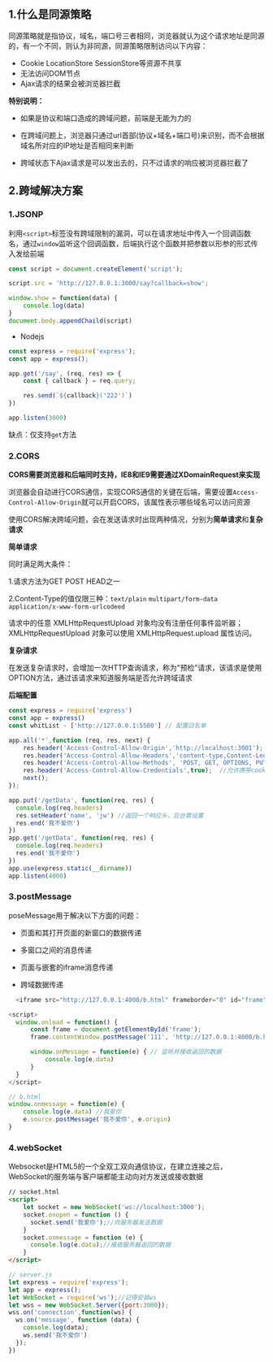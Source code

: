 ## 1.什么是同源策略

同源策略就是指协议，域名，端口号三者相同，浏览器就认为这个请求地址是同源的，有一个不同，则认为非同源，同源策略限制访问以下内容：

- Cookie LocationStore SessionStore等资源不共享
- 无法访问DOM节点
- Ajax请求的结果会被浏览器拦截

**特别说明：**

- 如果是协议和端口造成的跨域问题，前端是无能为力的

- 在跨域问题上，浏览器只通过url首部(协议+域名+端口号)来识别，而不会根据域名所对应的IP地址是否相同来判断
- 跨域状态下Ajax请求是可以发出去的，只不过请求的响应被浏览器拦截了

## 2.跨域解决方案

### 1.JSONP

利用`<script>`标签没有跨域限制的漏洞，可以在请求地址中传入一个回调函数名，通过`window`监听这个回调函数，后端执行这个函数并把参数以形参的形式传入发给前端

```js
const script = document.createElement('script');

script.src = 'http://127.0.0.1:3000/say?callback=show';

window.show = function(data) {
    console.log(data)
}
document.body.appendChaild(script)
```

- Nodejs

```js
const express = require('express');
const app = express();

app.get('/say', (req, res) => {
    const { callback } = req.query;

    res.send(`${callback}('222')`)
})

app.listen(3000)
```

缺点：仅支持`get`方法

### 2.CORS

**CORS需要浏览器和后端同时支持，IE8和IE9需要通过XDomainRequest来实现**

浏览器会自动进行CORS通信，实现CORS通信的关键在后端，需要设置`Access-Control-Allow-Origin`就可以开启CORS，该属性表示哪些域名可以访问资源

使用CORS解决跨域问题，会在发送请求时出现两种情况，分别为**简单请求**和**复杂请求**

**简单请求**

同时满足两大条件：

1.请求方法为GET POST HEAD之一

2.Content-Type的值仅限三种：`text/plain` `multipart/form-data` `application/x-www-form-urlcodeed`

请求中的任意 XMLHttpRequestUpload 对象均没有注册任何事件监听器； XMLHttpRequestUpload 对象可以使用 XMLHttpRequest.upload 属性访问。

**复杂请求**

在发送复杂请求时，会增加一次HTTP查询请求，称为"预检"请求，该请求是使用OPTION方法，通过该请求来知道服务端是否允许跨域请求

**后端配置**

```js
const express = require('express')
const app = express()
const whitList - ['http://127.0.0.1:5500'] // 配置白名单

app.all('*',function (req, res, next) {
    res.header('Access-Control-Allow-Origin','http://localhost:3001'); //当允许携带cookies此处的白名单不能写’*’
    res.header('Access-Control-Allow-Headers','content-type,Content-Length, Authorization,Origin,Accept,X-Requested-With'); //允许的请求头
    res.header('Access-Control-Allow-Methods', 'POST, GET, OPTIONS, PUT'); //允许的请求方法
    res.header('Access-Control-Allow-Credentials',true);  //允许携带cookies
    next();
});

app.put('/getData', function(req, res) {
  console.log(req.headers)
  res.setHeader('name', 'jw') //返回一个响应头，后台需设置
  res.end('我不爱你')
})
app.get('/getData', function(req, res) {
  console.log(req.headers)
  res.end('我不爱你')
})
app.use(express.static(__dirname))
app.listen(4000)
```

### 3.postMessage

poseMessage用于解决以下方面的问题：

- 页面和其打开页面的新窗口的数据传递
- 多窗口之间的消息传递
- 页面与嵌套的iframe消息传递

- 跨域数据传递

```js
  <iframe src="http://127.0.0.1:4000/b.html" frameborder="0" id="frame" onload="load()"></iframe> //等它加载完触发一个事件

<script>
  window.onload = function() {
      const frame = document.getElementById('frame');
      frame.contentWindow.postMessage('111', 'http://127.0.0.1:4000/b.html') // 发送数据

      window.onMessage = function(e) { // 监听并接收返回的数据
          console.log(e.data)
      }
  }
</script>
```

```js
// b.html
window.onmessage = function(e) {
    console.log(e.data) //我爱你
    e.source.postMessage('我不爱你', e.origin)
}
```

### 4.webSocket

Websocket是HTML5的一个全双工双向通信协议，在建立连接之后，WebSocket的服务端与客户端都能主动向对方发送或接收数据

```html
// socket.html
<script>
    let socket = new WebSocket('ws://localhost:3000');
    socket.onopen = function () {
      socket.send('我爱你');//向服务器发送数据
    }
    socket.onmessage = function (e) {
      console.log(e.data);//接收服务器返回的数据
    }
</script>
```

```js
// server.js
let express = require('express');
let app = express();
let WebSocket = require('ws');//记得安装ws
let wss = new WebSocket.Server({port:3000});
wss.on('connection',function(ws) {
  ws.on('message', function (data) {
    console.log(data);
    ws.send('我不爱你')
  });
})
```

